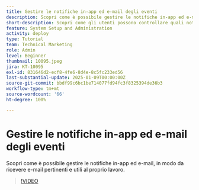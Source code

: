 ```yaml
---
title: Gestire le notifiche in-app ed e-mail degli eventi
description: Scopri come è possibile gestire le notifiche in-app ed e-mail, in modo da ricevere e-mail pertinenti e utili al proprio lavoro.
short-description: Scopri come gli utenti possono controllare quali notifiche in-app ed e-mail ricevono.
feature: System Setup and Administration
activity: deploy
type: Tutorial
team: Technical Marketing
role: Admin
level: Beginner
thumbnail: 10095.jpeg
jira: KT-10095
exl-id: 831646d2-ecf8-4fe6-8d4e-8c5fc233ed56
last-substantial-update: 2025-01-09T00:00:00Z
source-git-commit: bbdf99c6bc1be714077fd94fc3f8325394de36b3
workflow-type: tm+mt
source-wordcount: '66'
ht-degree: 100%

---
```


# Gestire le notifiche in-app ed e-mail degli eventi

Scopri come è possibile gestire le notifiche in-app ed e-mail, in modo da ricevere e-mail pertinenti e utili al proprio lavoro.

>[!VIDEO](https://video.tv.adobe.com/v/3442815/?quality=12&learn=on&enablevpops=1&captions=ita)

